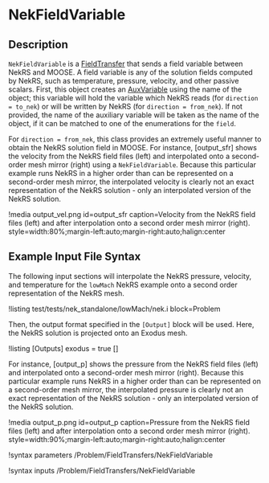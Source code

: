 # NekFieldVariable

## Description

`NekFieldVariable` is a [FieldTransfer](AddFieldTransferAction.md) that sends a field variable between NekRS and MOOSE.
A field variable is any of the solution fields computed by NekRS, such as temperature,
pressure, velocity, and other passive scalars. First, this object
creates an [AuxVariable](AuxVariable.md) using the name of the object; this variable will hold
the variable which NekRS reads (for `direction = to_nek`) or will be written by NekRS (for
`direction = from_nek`). If not provided, the name of the auxiliary variable will be
taken as the name of the object, if it can be matched to one of the enumerations for
the `field`.

For `direction = from_nek`, this class provides an extremely useful manner to obtain
the NekRS solution field in MOOSE.
For instance, [output_sfr] shows the velocity from the NekRS field files
(left) and interpolated onto a second-order mesh mirror (right) using a `NekFieldVariable`. Because this particular
example runs NekRS in a higher order than can be represented on a second-order mesh
mirror, the interpolated velocity is clearly not an exact representation of the NekRS
solution - only an interpolated version of the NekRS solution.

!media output_vel.png
  id=output_sfr
  caption=Velocity from the NekRS field files (left) and after interpolation onto a second order mesh mirror (right).
  style=width:80%;margin-left:auto;margin-right:auto;halign:center

## Example Input File Syntax

The following input
sections will interpolate the NekRS pressure, velocity, and temperature for
the `lowMach` NekRS example
onto a second order representation of the NekRS mesh.

!listing test/tests/nek_standalone/lowMach/nek.i
  block=Problem

Then, the output format specified in the `[Output]` block will be used. Here,
the NekRS solution is projected onto an Exodus mesh.

!listing
[Outputs]
  exodus = true
[]

For instance, [output_p] shows the pressure from the NekRS field files (left)
and interpolated onto a second-order mesh mirror (right). Because this particular
example runs NekRS in a higher order than can be represented on a second-order
mesh mirror, the interpolated pressure is clearly not an exact
representation of the NekRS solution - only an interpolated version of the NekRS solution.

!media output_p.png
  id=output_p
  caption=Pressure from the NekRS field files (left) and after interpolation onto a second order mesh mirror (right).
  style=width:90%;margin-left:auto;margin-right:auto;halign:center

!syntax parameters /Problem/FieldTransfers/NekFieldVariable

!syntax inputs /Problem/FieldTransfers/NekFieldVariable
